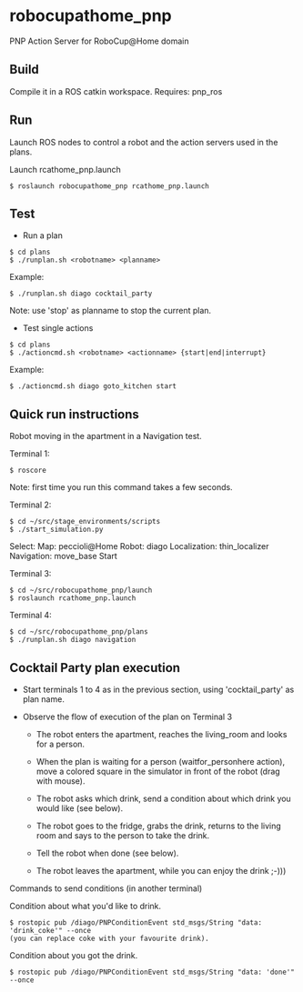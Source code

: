 # robocupathome_pnp #

PNP Action Server for RoboCup@Home domain

## Build ##

Compile it in a ROS catkin workspace.
Requires: pnp_ros

## Run ##

Launch ROS nodes to control a robot and the action servers used in the plans.

Launch rcathome_pnp.launch

```
$ roslaunch robocupathome_pnp rcathome_pnp.launch
```

## Test ##

* Run a plan

```
$ cd plans
$ ./runplan.sh <robotname> <planname>
```

Example: 

```
$ ./runplan.sh diago cocktail_party
```

Note: use 'stop' as planname to stop the current plan.


* Test single actions

```
$ cd plans
$ ./actioncmd.sh <robotname> <actionname> {start|end|interrupt}

```

Example:

```
$ ./actioncmd.sh diago goto_kitchen start
```

## Quick run instructions ##

Robot moving in the apartment in a Navigation test.

Terminal 1:

```
$ roscore
```

Note: first time you run this command takes a few seconds.

Terminal 2:

```
$ cd ~/src/stage_environments/scripts
$ ./start_simulation.py
```

Select:
    Map: peccioli@Home
    Robot: diago
    Localization: thin_localizer
    Navigation: move_base
    Start
    
Terminal 3:

```
$ cd ~/src/robocupathome_pnp/launch
$ roslaunch rcathome_pnp.launch
```

Terminal 4:

```
$ cd ~/src/robocupathome_pnp/plans
$ ./runplan.sh diago navigation
```

## Cocktail Party plan execution ##

- Start terminals 1 to 4 as in the previous section, using 'cocktail_party' as plan name.

- Observe the flow of execution of the plan on Terminal 3

    - The robot enters the apartment, reaches the living_room and looks for a person.

    - When the plan is waiting for a person (waitfor_personhere action), 
      move a colored square in the simulator in front of the robot (drag with mouse).

    - The robot asks which drink, send a condition about which drink you would like (see below).

    - The robot goes to the fridge, grabs the drink, returns to the living room and says 
      to the person to take the drink.

    - Tell the robot when done (see below).

    - The robot leaves the apartment, while you can enjoy the drink ;-)))



Commands to send conditions (in another terminal)

Condition about what you'd like to drink.

```
$ rostopic pub /diago/PNPConditionEvent std_msgs/String "data: 'drink_coke'" --once
(you can replace coke with your favourite drink).
```

Condition about you got the drink.

```
$ rostopic pub /diago/PNPConditionEvent std_msgs/String "data: 'done'" --once
```

    





